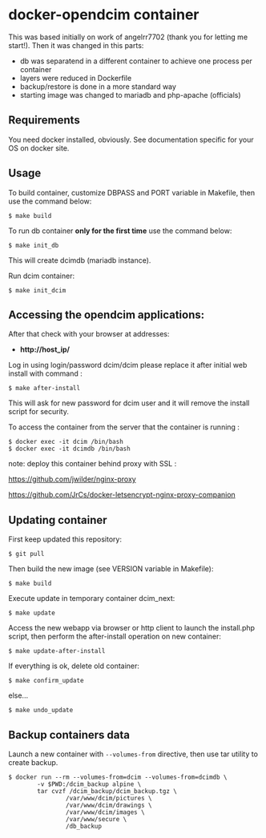 # docker-opendcim container

This was based initially on work of angelrr7702 (thank you for letting me start!). Then it was changed in this parts:

- db was separatend in a different container to achieve one process per container
- layers were reduced in Dockerfile
- backup/restore is done in a more standard way
- starting image was changed to mariadb and php-apache (officials)

## Requirements

You need docker installed, obviously. See documentation specific for your OS on docker site.


## Usage

To build container, customize DBPASS and PORT variable in Makefile, then use the command below:

    $ make build
    
To run db container **only for the first time** use the command below:

    $ make init_db

This will create dcimdb (mariadb instance).

Run dcim container:

    $ make init_dcim

## Accessing the opendcim applications:

After that check with your browser at addresses:

  - **http://host_ip/**

Log in using login/password dcim/dcim  please replace it after initial web install with command :

    $ make after-install
    
This will ask for new password for dcim user and it will remove the install script for security.

To access the container from the server that the container is running :

    $ docker exec -it dcim /bin/bash
    $ docker exec -it dcimdb /bin/bash

note: deploy this container behind proxy with SSL :

https://github.com/jwilder/nginx-proxy

https://github.com/JrCs/docker-letsencrypt-nginx-proxy-companion

## Updating container

First keep updated this repository:

    $ git pull

Then build the new image (see VERSION variable in Makefile):

    $ make build
    
Execute update in temporary container dcim_next:

    $ make update

Access the new webapp via browser or http client to launch the install.php script, 
then perform the after-install operation on new container:

    $ make update-after-install
    
If everything is ok, delete old container:

    $ make confirm_update

else...

    $ make undo_update

## Backup containers data

Launch a new container with ``--volumes-from`` directive, then use tar utility to create backup.

    $ docker run --rm --volumes-from=dcim --volumes-from=dcimdb \
			-v $PWD:/dcim_backup alpine \
			tar cvzf /dcim_backup/dcim_backup.tgz \
					/var/www/dcim/pictures \
					/var/www/dcim/drawings \
					/var/www/dcim/images \
					/var/www/secure \
					/db_backup

